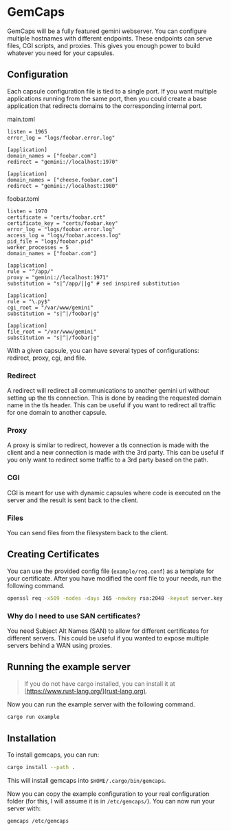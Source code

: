 # GemCaps

GemCaps will be a fully featured gemini webserver. You can configure multiple
hostnames with different endpoints. These endpoints can serve files, CGI
scripts, and proxies. This gives you enough power to build whatever you need
for your capsules.

## Configuration

Each capsule configuration file is tied to a single port. 
If you want multiple applications running from the same port, then you could
create a base application that redirects domains to the corresponding internal
port.

main.toml

```
listen = 1965
error_log = "logs/foobar.error.log"

[application]
domain_names = ["foobar.com"]
redirect = "gemini://localhost:1970"

[application]
domain_names = ["cheese.foobar.com"]
redirect = "gemini://localhost:1980"

```

foobar.toml

```
listen = 1970
certificate = "certs/foobar.crt"
certificate_key = "certs/foobar.key"
error_log = "logs/foobar.error.log"
access_log = "logs/foobar.access.log"
pid_file = "logs/foobar.pid"
worker_processes = 5
domain_names = ["foobar.com"]

[application]
rule = "^/app/"
proxy = "gemini://localhost:1971"
substitution = "s|^/app/||g" # sed inspired substitution

[application]
rule = "\.py$"
cgi_root = "/var/www/gemini"
substitution = "s|^|/foobar|g"

[application]
file_root = "/var/www/gemini"
substitution = "s|^|/foobar|g"

```

With a given capsule, you can have several types of configurations: redirect,
proxy, cgi, and file.

### Redirect

A redirect will redirect all communications to another gemini url without
setting up the tls connection. This is done by reading the requested domain
name in the tls header. This can be useful if you want to redirect all traffic
for one domain to another capsule.

### Proxy

A proxy is similar to redirect, however a tls connection is made with the
client and a new connection is made with the 3rd party. This can be useful if
you only want to redirect some traffic to a 3rd party based on the path.

### CGI

CGI is meant for use with dynamic capsules where code is executed on the server
and the result is sent back to the client.

### Files

You can send files from the filesystem back to the client.

## Creating Certificates

You can use the provided config file (`example/req.conf`) as a template for your certificate. After you have modified the conf file to your needs, run the following command.

```sh
openssl req -x509 -nodes -days 365 -newkey rsa:2048 -keyout server.key -out server.crt -config req.conf -extensions 'v3_req'
```

### Why do I need to use SAN certificates?

You need Subject Alt Names (SAN) to allow for different certificates for different servers. This could be useful if you wanted to expose multiple servers behind a WAN using proxies.

## Running the example server

> If you do not have cargo installed, you can install it at [https://www.rust-lang.org/](rust-lang.org).

Now you can run the example server with the following command.

```sh
cargo run example
```

## Installation

To install gemcaps, you can run:

```sh
cargo install --path .
```

This will install gemcaps into `$HOME/.cargo/bin/gemcaps`.

Now you can copy the example configuration to your real configuration folder (for this, I will assume it is in `/etc/gemcaps/`). You can now run your server with:

```sh
gemcaps /etc/gemcaps
```

